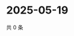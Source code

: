# 2025-05-19

共 0 条

<!-- BEGIN ZHIHUVIDEO -->
<!-- 最后更新时间 Mon May 19 2025 21:26:20 GMT+0800 (China Standard Time) -->

<!-- END ZHIHUVIDEO -->
